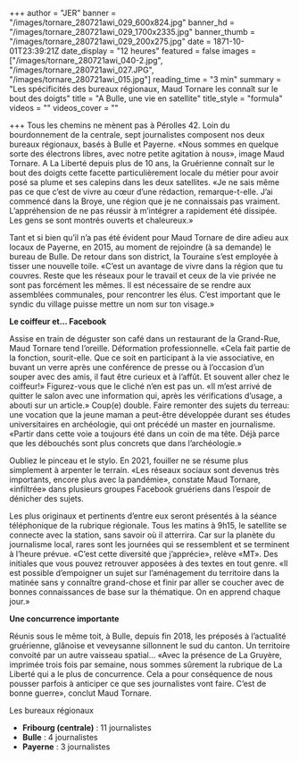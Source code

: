 +++
author = "JER"
banner = "/images/tornare_280721awi_029_600x824.jpg"
banner_hd = "/images/tornare_280721awi_029_1700x2335.jpg"
banner_thumb = "/images/tornare_280721awi_029_200x275.jpg"
date = 1871-10-01T23:39:21Z
date_display = "12 heures"
featured = false
images = ["/images/tornare_280721awi_040-2.jpg", "/images/tornare_280721awi_027.JPG", "/images/tornare_280721awi_015.jpg"]
reading_time = "3 min"
summary = "Les spécificités des bureaux régionaux, Maud Tornare les connaît sur le bout des doigts"
title = "A Bulle, une vie en satellite"
title_style = "formula"
videos = ""
videos_cover = ""

+++
Tous les chemins ne mènent pas à Pérolles 42. Loin du bourdonnement de la centrale, sept journalistes composent nos deux bureaux régionaux, basés à Bulle et Payerne. «Nous sommes en quelque sorte des électrons libres, avec notre petite agitation à nous», image Maud Tornare. A La Liberté depuis plus de 10 ans, la Gruérienne connaît sur le bout des doigts cette facette particulièrement locale du métier pour avoir posé sa plume et ses calepins dans les deux satellites. «Je ne sais même pas ce que c’est de vivre au cœur d’une rédaction, remarque-t-elle. J’ai commencé dans la Broye, une région que je ne connaissais pas vraiment. L’appréhension de ne pas réussir à m’intégrer a rapidement été dissipée. Les gens se sont montrés ouverts et chaleureux.»

Tant et si bien qu’il n’a pas été évident pour Maud Tornare de dire adieu aux locaux de Payerne, en 2015, au moment de rejoindre (à sa demande) le bureau de Bulle. De retour dans son district, la Touraine s’est employée à tisser une nouvelle toile. «C’est un avantage de vivre dans la région que tu couvres. Reste que les réseaux pour le travail et ceux de la vie privée ne sont pas forcément les mêmes. Il est nécessaire de se rendre aux assemblées communales, pour rencontrer les élus. C’est important que le syndic du village puisse mettre un nom sur ton visage.»

**Le coiffeur et… Facebook**

Assise en train de déguster son café dans un restaurant de la Grand-Rue, Maud Tornare tend l’oreille. Déformation professionnelle. «Cela fait partie de la fonction, sourit-elle. Que ce soit en participant à la vie associative, en buvant un verre après une conférence de presse ou à l’occasion d’un souper avec des amis, il faut être curieux et à l’affût. Et souvent aller chez le coiffeur!» Figurez-vous que le cliché n’en est pas un. «Il m’est arrivé de quitter le salon avec une information qui, après les vérifications d’usage, a abouti sur un article.» Coup(e) double. Faire remonter des sujets du terreau: une vocation que la jeune maman a peut-être développée durant ses études universitaires en archéologie, qui ont précédé un master en journalisme. «Partir dans cette voie a toujours été dans un coin de ma tête. Déjà parce que les débouchés sont plus concrets que dans l’archéologie.»

Oubliez le pinceau et le stylo. En 2021, fouiller ne se résume plus simplement à arpenter le terrain. «Les réseaux sociaux sont devenus très importants, encore plus avec la pandémie», constate Maud Tornare, «infiltrée» dans plusieurs groupes Facebook gruériens dans l’espoir de dénicher des sujets.

Les plus originaux et pertinents d’entre eux seront présentés à la séance téléphonique de la rubrique régionale. Tous les matins à 9h15, le satellite se connecte avec la station, sans savoir où il atterrira. Car sur la planète du journalisme local, rares sont les journées qui se ressemblent et se terminent à l’heure prévue. «C’est cette diversité que j’apprécie», relève «MT». Des initiales que vous pouvez retrouver apposées à des textes en tout genre. «Il est possible d’empoigner un sujet sur l’aménagement du territoire dans la matinée sans y connaître grand-chose et finir par aller se coucher avec de bonnes connaissances de base sur la thématique. On en apprend chaque jour.»

**Une concurrence importante**

Réunis sous le même toit, à Bulle, depuis fin 2018, les préposés à l’actualité gruérienne, glânoise et veveysanne sillonnent le sud du canton. Un territoire convoité par un autre vaisseau spatial… «Avec la présence de La Gruyère, imprimée trois fois par semaine, nous sommes sûrement la rubrique de La Liberté qui a le plus de concurrence. Cela a pour conséquence de nous pousser parfois à anticiper ce que ses journalistes vont faire. C’est de bonne guerre», conclut Maud Tornare.

Les bureaux régionaux

* **Fribourg (centrale)** : 11 journalistes
* **Bulle** : 4 journalistes
* **Payerne** : 3 journalistes